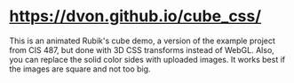 # <https://dvon.github.io/cube_css/>

This is an animated Rubik's cube demo, a version of the
example project from CIS 487, but done with 3D CSS transforms
instead of WebGL.  Also, you can replace the solid color sides
with uploaded images.  It works best if the images are square
and not too big.
